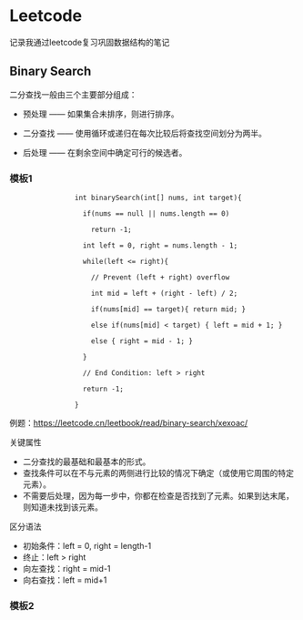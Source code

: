 # Leetcode
记录我通过leetcode复习巩固数据结构的笔记

## Binary Search

二分查找一般由三个主要部分组成：

+ 预处理 —— 如果集合未排序，则进行排序。

+ 二分查找 —— 使用循环或递归在每次比较后将查找空间划分为两半。

+ 后处理 —— 在剩余空间中确定可行的候选者。

### 模板1

                    int binarySearch(int[] nums, int target){
                    
                      if(nums == null || nums.length == 0)
                      
                        return -1;
                    
                      int left = 0, right = nums.length - 1;
                      
                      while(left <= right){
                      
                        // Prevent (left + right) overflow
                        
                        int mid = left + (right - left) / 2;
                        
                        if(nums[mid] == target){ return mid; }
                        
                        else if(nums[mid] < target) { left = mid + 1; }
                        
                        else { right = mid - 1; }
                        
                      }
                    
                      // End Condition: left > right
                      
                      return -1;
                      
                    }

例题：https://leetcode.cn/leetbook/read/binary-search/xexoac/

关键属性

+ 二分查找的最基础和最基本的形式。
+ 查找条件可以在不与元素的两侧进行比较的情况下确定（或使用它周围的特定元素）。
+ 不需要后处理，因为每一步中，你都在检查是否找到了元素。如果到达末尾，则知道未找到该元素。

区分语法

+ 初始条件：left = 0, right = length-1
+ 终止：left > right
+ 向左查找：right = mid-1
+ 向右查找：left = mid+1

### 模板2













































